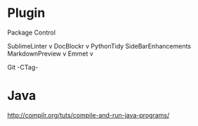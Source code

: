 Plugin
======
Package Control

SublimeLinter           v
DocBlockr               v
PythonTidy
SideBarEnhancements
MarkdownPreview         v
Emmet                   v

Git
-CTag-


Java
====
http://compilr.org/tuts/compile-and-run-java-programs/
